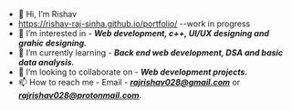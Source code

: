 - 👋 Hi, I’m Rishav
- https://rishav-raj-sinha.github.io/portfolio/  --work in progress
- 👀 I’m interested in - ***Web development, c++, UI/UX designing and grahic designing.***
- 🌱 I’m currently learning - ***Back end web development, DSA and basic data analysis.***
- 💞️ I’m looking to collaborate on - ***Web development projects.***
- 📫 How to reach me - Email - ***rajrishav028@gmail.com*** or ***rajrishav028@protonmail.com***.

<!---
Rishav-Raj-Sinha/Rishav-Raj-Sinha is a ✨ special ✨ repository because its `README.md` (this file) appears on your GitHub profile.
You can click the Preview link to take a look at your changes.
--->
